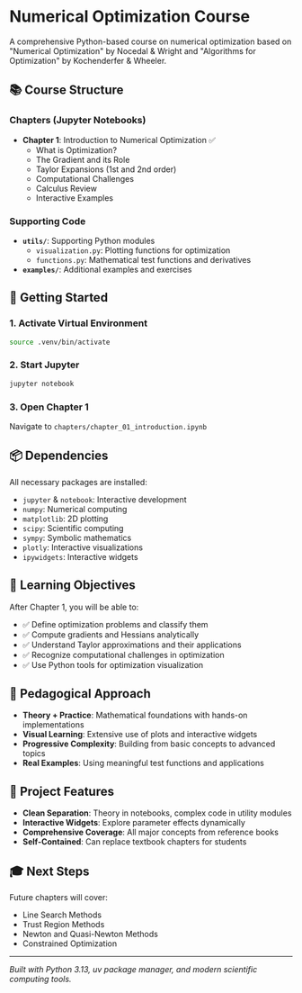 # Numerical Optimization Course

A comprehensive Python-based course on numerical optimization based on "Numerical Optimization" by Nocedal & Wright and "Algorithms for Optimization" by Kochenderfer & Wheeler.

## 📚 Course Structure

### Chapters (Jupyter Notebooks)
- **Chapter 1**: Introduction to Numerical Optimization ✅
  - What is Optimization?
  - The Gradient and its Role
  - Taylor Expansions (1st and 2nd order)
  - Computational Challenges
  - Calculus Review
  - Interactive Examples

### Supporting Code
- **`utils/`**: Supporting Python modules
  - `visualization.py`: Plotting functions for optimization
  - `functions.py`: Mathematical test functions and derivatives
- **`examples/`**: Additional examples and exercises

## 🚀 Getting Started

### 1. Activate Virtual Environment
```bash
source .venv/bin/activate
```

### 2. Start Jupyter
```bash
jupyter notebook
```

### 3. Open Chapter 1
Navigate to `chapters/chapter_01_introduction.ipynb`

## 📦 Dependencies

All necessary packages are installed:
- `jupyter` & `notebook`: Interactive development
- `numpy`: Numerical computing
- `matplotlib`: 2D plotting
- `scipy`: Scientific computing
- `sympy`: Symbolic mathematics
- `plotly`: Interactive visualizations
- `ipywidgets`: Interactive widgets

## 🎯 Learning Objectives

After Chapter 1, you will be able to:
- ✅ Define optimization problems and classify them
- ✅ Compute gradients and Hessians analytically
- ✅ Understand Taylor approximations and their applications
- ✅ Recognize computational challenges in optimization
- ✅ Use Python tools for optimization visualization

## 📖 Pedagogical Approach

- **Theory + Practice**: Mathematical foundations with hands-on implementations
- **Visual Learning**: Extensive use of plots and interactive widgets
- **Progressive Complexity**: Building from basic concepts to advanced topics
- **Real Examples**: Using meaningful test functions and applications

## 🔧 Project Features

- **Clean Separation**: Theory in notebooks, complex code in utility modules
- **Interactive Widgets**: Explore parameter effects dynamically
- **Comprehensive Coverage**: All major concepts from reference books
- **Self-Contained**: Can replace textbook chapters for students

## 🎓 Next Steps

Future chapters will cover:
- Line Search Methods
- Trust Region Methods
- Newton and Quasi-Newton Methods
- Constrained Optimization

---

*Built with Python 3.13, uv package manager, and modern scientific computing tools.*


